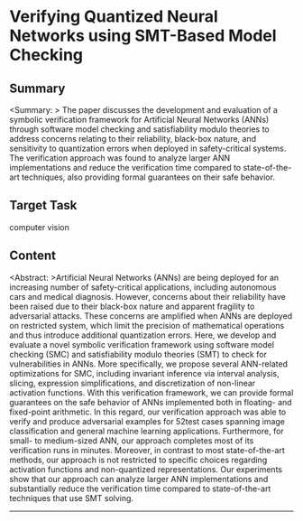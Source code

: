 # Verifying Quantized Neural Networks using SMT-Based Model Checking

## Summary

<Summary: > The paper discusses the development and evaluation of a symbolic verification framework for Artificial Neural Networks (ANNs) through software model checking and satisfiability modulo theories to address concerns relating to their reliability, black-box nature, and sensitivity to quantization errors when deployed in safety-critical systems. The verification approach was found to analyze larger ANN implementations and reduce the verification time compared to state-of-the-art techniques, also providing formal guarantees on their safe behavior.


## Target Task

computer vision

## Content

<Abstract: >Artificial Neural Networks (ANNs) are being deployed for an increasing number of safety-critical applications, including autonomous cars and medical diagnosis. However, concerns about their reliability have been raised due to their black-box nature and apparent fragility to adversarial attacks. These concerns are amplified when ANNs are deployed on restricted system, which limit the precision of mathematical operations and thus introduce additional quantization errors. Here, we develop and evaluate a novel symbolic verification framework using software model checking (SMC) and satisfiability modulo theories (SMT) to check for vulnerabilities in ANNs. More specifically, we propose several ANN-related optimizations for SMC, including invariant inference via interval analysis, slicing, expression simplifications, and discretization of non-linear activation functions. With this verification framework, we can provide formal guarantees on the safe behavior of ANNs implemented both in floating- and fixed-point arithmetic. In this regard, our verification approach was able to verify and produce adversarial examples for 52test cases spanning image classification and general machine learning applications. Furthermore, for small- to medium-sized ANN, our approach completes most of its verification runs in minutes. Moreover, in contrast to most state-of-the-art methods, our approach is not restricted to specific choices regarding activation functions and non-quantized representations. Our experiments show that our approach can analyze larger ANN implementations and substantially reduce the verification time compared to state-of-the-art techniques that use SMT solving.



---


